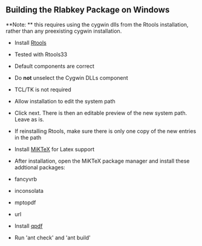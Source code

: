 ## Building the Rlabkey Package on Windows

**Note: ** this requires using the cygwin dlls from the Rtools installation, rather than any preexisting cygwin installation.

- Install [Rtools](https://cran.r-project.org/bin/windows/Rtools/)
 - Tested with Rtools33
 - Default components are correct
  - Do **not** unselect the Cygwin DLLs component
  - TCL/TK is not required
 - Allow installation to edit the system path
  - Click next. There is then an editable preview of the new system path. Leave as is.
  - If reinstalling Rtools, make sure there is only one copy of the new entries in the path

- Install [MiKTeX](http://www.miktex.org/download) for Latex support
 - After installation, open the MiKTeX package manager and install these addtional packages:
  - fancyvrb
  - inconsolata
  - mptopdf
  - url

- Install [qpdf](https://sourceforge.net/projects/qpdf/files/)

- Run 'ant check' and 'ant build'

